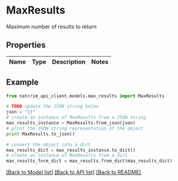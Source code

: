 # MaxResults

Maximum number of results to return

## Properties
Name | Type | Description | Notes
------------ | ------------- | ------------- | -------------

## Example

```python
from natcrim_api_client.models.max_results import MaxResults

# TODO update the JSON string below
json = "{}"
# create an instance of MaxResults from a JSON string
max_results_instance = MaxResults.from_json(json)
# print the JSON string representation of the object
print MaxResults.to_json()

# convert the object into a dict
max_results_dict = max_results_instance.to_dict()
# create an instance of MaxResults from a dict
max_results_form_dict = max_results.from_dict(max_results_dict)
```
[[Back to Model list]](../README.md#documentation-for-models) [[Back to API list]](../README.md#documentation-for-api-endpoints) [[Back to README]](../README.md)



